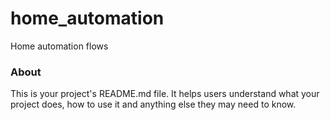home_automation
===============

Home automation flows

### About

This is your project's README.md file. It helps users understand what your
project does, how to use it and anything else they may need to know.